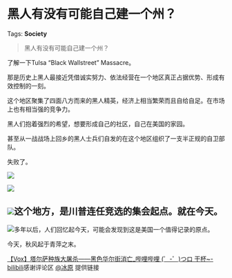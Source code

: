 # 黑人有没有可能自己建一个州？

Tags: **Society**

> 黑人有没有可能自己建一个州？

了解一下Tulsa “Black Wallstreet” Massacre。

那是历史上黑人最接近凭借诚实努力、依法经营在一个地区真正占据优势、形成有效控制的一刻。

这个地区聚集了四面八方而来的黑人精英，经济上相当繁荣而且自给自足。在市场上也有相当强的竞争力。

黑人们抱着强烈的希望，想要形成自己的社区，自己在美国的家园。

甚至从一战战场上回乡的黑人士兵们自发的在这个地区组织了一支半正规的自卫部队。

失败了。

  


![](https://pic2.zhimg.com/50/v2-227e2eb74f857dc7f5b461c8ec69ffa8_hd.jpg?source=1940ef5c)  


![](https://pic1.zhimg.com/50/v2-e5a672a3d01b431c7df33d085ca97253_hd.jpg?source=1940ef5c)  


![](https://pic2.zhimg.com/50/v2-81243092654cd4e6be9a42dea72091d6_hd.jpg?source=1940ef5c)**这个地方，是川普连任竞选的集会起点。就在今天。**
---------------------------

![](https://pic1.zhimg.com/50/v2-0696d7a65c51401b89a0c0cfba634fdb_hd.jpg?source=1940ef5c)多年以后，人们回忆起今天，可能会发现到这是美国一个值得记录的原点。

今天，秋风起于青萍之末。

[【Vox】塔尔萨种族大屠杀——黑色华尔街消亡\_哔哩哔哩 (゜-゜)つロ 干杯~-bilibili](https://link.zhihu.com/?target=https%3A//m.bilibili.com/video/BV1yb411b7Ng%3Ft%3D501)感谢评论区 [@冰原](https://www.zhihu.com/people/a575e230cbbdee1b5c59342e3531834b) 提供链接



